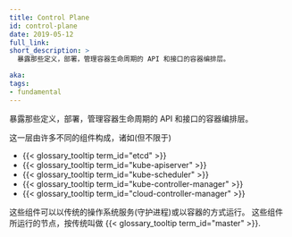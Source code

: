 ```yaml
---
title: Control Plane
id: control-plane
date: 2019-05-12
full_link:
short_description: >
  暴露那些定义，部署，管理容器生命周期的 API 和接口的容器编排层。

aka:
tags:
- fundamental
---
```

 暴露那些定义，部署，管理容器生命周期的 API 和接口的容器编排层。

 <!--more-->

 这一层由许多不同的组件构成，诸如(但不限于)

 * {{< glossary_tooltip term_id="etcd" >}}
 * {{< glossary_tooltip term_id="kube-apiserver" >}}
 * {{< glossary_tooltip term_id="kube-scheduler" >}}
 * {{< glossary_tooltip term_id="kube-controller-manager" >}}
 * {{< glossary_tooltip term_id="cloud-controller-manager" >}}

 这些组件可以以传统的操作系统服务(守护进程)或以容器的方式运行。 这些组件所运行的节点，按传统叫做
 {{< glossary_tooltip term_id="master" >}}.
